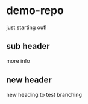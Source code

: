 # demo-repo

just starting out!

## sub header
more info  

## new header
new heading to test branching
